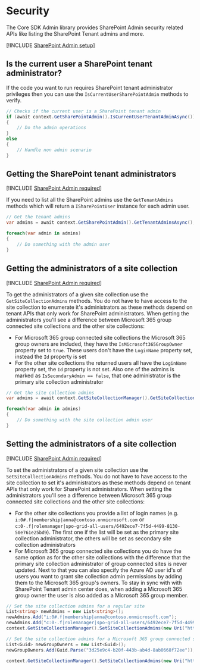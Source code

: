 # Security

The Core SDK Admin library provides SharePoint Admin security related APIs like listing the SharePoint Tenant admins and more.

[!INCLUDE [SharePoint Admin setup](fragments/setup-admin-sharepoint.md)]

## Is the current user a SharePoint tenant administrator?

If the code you want to run requires SharePoint tenant administrator privileges then you can use the `IsCurrentUserSharePointAdmin` methods to verify.

```csharp
// Checks if the current user is a SharePoint tenant admin
if (await context.GetSharePointAdmin().IsCurrentUserTenantAdminAsync())
{
    // Do the admin operations
}
else
{
    // Handle non admin scenario
}
```

## Getting the SharePoint tenant administrators

[!INCLUDE [SharePoint Admin required](fragments/sharepoint-admin-required.md)]

If you need to list all the SharePoint admins use the `GetTenantAdmins` methods which will return a `ISharePointUser` instance for each admin user.

```csharp
// Get the tenant admins
var admins = await context.GetSharePointAdmin().GetTenantAdminsAsync();

foreach(var admin in admins)
{
    // Do something with the admin user
}
```

## Getting the administrators of a site collection

[!INCLUDE [SharePoint Admin required](fragments/sharepoint-admin-required.md)]

To get the administrators of a given site collection use the `GetSiteCollectionAdmins` methods. You do not have to have access to the site collection to enumerate it's administrators as these methods depend on tenant APIs that only work for SharePoint administrators. When getting the administrators you'll see a difference between Microsoft 365 group connected site collections and the other site collections:

- For Microsoft 365 group connected site collections the Microsoft 365 group owners are included, they have the `IsMicrosoft365GroupOwner` property set to `true`. These users don't have the `LoginName` property set, instead the `Id` property is set
- For the other site collections the returned users all have the `LoginName` property set, the `Id` property is not set. Also one of the admins is marked as `IsSecondaryAdmin == false`, that one administrator is the primary site collection administrator

```csharp
// Get the site collection admins
var admins = await context.GetSiteCollectionManager().GetSiteCollectionAdminsAsync(new Uri("https://contoso.sharepoint.com/sites/somesite"));

foreach(var admin in admins)
{
    // Do something with the site collection admin user
}
```

## Setting the administrators of a site collection

[!INCLUDE [SharePoint Admin required](fragments/sharepoint-admin-required.md)]

To set the administrators of a given site collection use the `SetSiteCollectionAdmins` methods. You do not have to have access to the site collection to set it's administrators as these methods depend on tenant APIs that only work for SharePoint administrators. When setting the administrators you'll see a difference between Microsoft 365 group connected site collections and the other site collections:

- For the other site collections you provide a list of login names (e.g. `i:0#.f|membership|anna@contoso.onmicrosoft.com` or `c:0-.f|rolemanager|spo-grid-all-users/6492ece7-7f5d-4499-8130-50e761e25bd9`). The first one if the list will be set as the primary site collection administrator, the others will be set as secondary site collection administrators
- For Microsoft 365 group connected site collections you do have the same option as for the other site collections with the difference that the primary site collection administrator of group connected sites is never updated. Next to that you can also specify the Azure AD user id's of users you want to grant site collection admin permissions by adding them to the Microsoft 365 group's owners. To stay in sync with with SharePoint Tenant admin center does, when adding a Microsoft 365 group owner the user is also added as a Microsoft 365 group member.

```csharp
// Set the site collection admins for a regular site
List<string> newAdmins = new List<string>();
newAdmins.Add("i:0#.f|membership|anna@contoso.onmicrosoft.com");
newAdmins.Add("c:0-.f|rolemanager|spo-grid-all-users/6492ece7-7f5d-4499-8130-50e761e25bd9");
context.GetSiteCollectionManager().SetSiteCollectionAdmins(new Uri("https://contoso.sharepoint.com/sites/somesite"), newAdmins);

// Set the site collection admins for a Microsoft 365 group connected site
List<Guid> newGroupOwners = new List<Guid>();
newGroupOwners.Add(Guid.Parse("3d25e9c4-b20f-443b-ab4d-8ab0668f72ee"));

context.GetSiteCollectionManager().SetSiteCollectionAdmins(new Uri("https://contoso.sharepoint.com/sites/somesite"), newGroupOwners);
```

